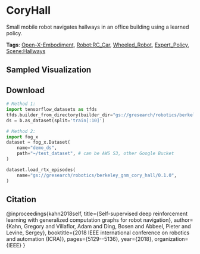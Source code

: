 # CoryHall

Small mobile robot navigates hallways in an office building using a learned policy.

**Tags**: [Open-X-Embodiment](oed-playground/tree/master/pages/tags/Open-X-Embodiment.md), [Robot:RC_Car](oed-playground/tree/master/pages/tags/Robot:RC_Car.md), [Wheeled_Robot](oed-playground/tree/master/pages/tags/Wheeled_Robot.md), [Expert_Policy](oed-playground/tree/master/pages/tags/Expert_Policy.md), [Scene:Hallways](oed-playground/tree/master/pages/tags/Scene:Hallways.md)

## Sampled Visualization



## Download


```python
# Method 1: 
import tensorflow_datasets as tfds
tfds.builder_from_directory(builder_dir="gs://gresearch/robotics/berkeley_gnm_cory_hall/0.1.0")
ds = b.as_dataset(split='train[:10]')

# Method 2:
import fog_x
dataset = fog_x.Dataset(
    name="demo_ds",
    path="~/test_dataset", # can be AWS S3, other Google Bucket
)  

dataset.load_rtx_episodes(
    name="gs://gresearch/robotics/berkeley_gnm_cory_hall/0.1.0",
)
```


## Citation

@inproceedings{kahn2018self,
  title={Self-supervised deep reinforcement learning with generalized computation graphs for robot navigation},
  author={Kahn, Gregory and Villaflor, Adam and Ding, Bosen and Abbeel, Pieter and Levine, Sergey},
  booktitle={2018 IEEE international conference on robotics and automation (ICRA)},
  pages={5129--5136},
  year={2018},
  organization={IEEE}
}